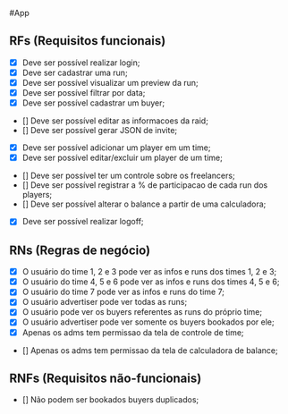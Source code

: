 #App

## RFs (Requisitos funcionais)

- [x] Deve ser possível realizar login;
- [x] Deve ser cadastrar uma run;
- [x] Deve ser possível visualizar um preview da run;
- [x] Deve ser possível filtrar por data;
- [x] Deve ser possível cadastrar um buyer;
- [] Deve ser possível editar as informacoes da raid;
- [] Deve ser possível gerar JSON de invite;
- [x] Deve ser possível adicionar um player em um time;
- [x] Deve ser possível editar/excluir um player de um time;
- [] Deve ser possível ter um controle sobre os freelancers;
- [] Deve ser possível registrar a % de participacao de cada run dos players;
- [] Deve ser possível alterar o balance a partir de uma calculadora;
- [x] Deve ser possível realizar logoff;

## RNs (Regras de negócio)

- [x] O usuário do time 1, 2 e 3 pode ver as infos e runs dos times 1, 2 e 3;
- [x] O usuário do time 4, 5 e 6 pode ver as infos e runs dos times 4, 5 e 6;
- [x] O usuário do time 7 pode ver as infos e runs do time 7;
- [x] O usuário advertiser pode ver todas as runs;
- [x] O usuário pode ver os buyers referentes as runs do próprio time;
- [x] O usuário advertiser pode ver somente os buyers bookados por ele;
- [x] Apenas os adms tem permissao da tela de controle de time;
- [] Apenas os adms tem permissao da tela de calculadora de balance;

## RNFs (Requisitos não-funcionais)

- [] Não podem ser bookados buyers duplicados;
